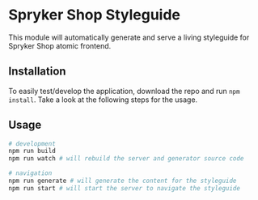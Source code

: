 # Spryker Shop Styleguide

This module will automatically generate and serve a living styleguide for Spryker Shop atomic frontend.

## Installation

To easily test/develop the application, download the repo and run `npm install`.
Take a look at the following steps for the usage.

## Usage

```bash
# development
npm run build
npm run watch # will rebuild the server and generator source code

# navigation
npm run generate # will generate the content for the styleguide
npm run start # will start the server to navigate the styleguide
```
